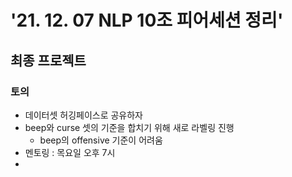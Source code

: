 # '21. 12. 07 NLP 10조 피어세션 정리'

## 최종 프로젝트
### 토의
- 데이터셋 허깅페이스로 공유하자
- beep와 curse 셋의 기준을 합치기 위해 새로 라벨링 진행
    - beep의 offensive 기준이 어려움
- 멘토링 : 목요일 오후 7시
- 